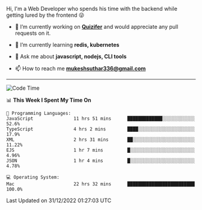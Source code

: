 Hi, I'm a Web Developer who spends his time with the backend while getting lured by the frontend 😜

- 🔭 I’m currently working on **[Quizifer](https://github.com/SutharMukesh/Quizifer/)** and would appreciate any pull requests on it.

- 🌱 I’m currently learning **redis, kubernetes**

- 💬 Ask me about **javascript, nodejs, CLI tools**

- 📫 How to reach me **mukeshsuthar336@gmail.com**

---
<!--START_SECTION:waka-->
![Code Time](http://img.shields.io/badge/Code%20Time-2%2C044%20hrs%201%20min-blue)

📊 **This Week I Spent My Time On** 

```text
💬 Programming Languages: 
JavaScript               11 hrs 51 mins      █████████████░░░░░░░░░░░░   52.6% 
TypeScript               4 hrs 2 mins        ████░░░░░░░░░░░░░░░░░░░░░   17.9% 
XML                      2 hrs 31 mins       ██░░░░░░░░░░░░░░░░░░░░░░░   11.22% 
EJS                      1 hr 7 mins         █░░░░░░░░░░░░░░░░░░░░░░░░   4.96% 
JSON                     1 hr 4 mins         █░░░░░░░░░░░░░░░░░░░░░░░░   4.78%

💻 Operating System: 
Mac                      22 hrs 32 mins      █████████████████████████   100.0%

```


 Last Updated on 31/12/2022 01:27:03 UTC
<!--END_SECTION:waka-->
